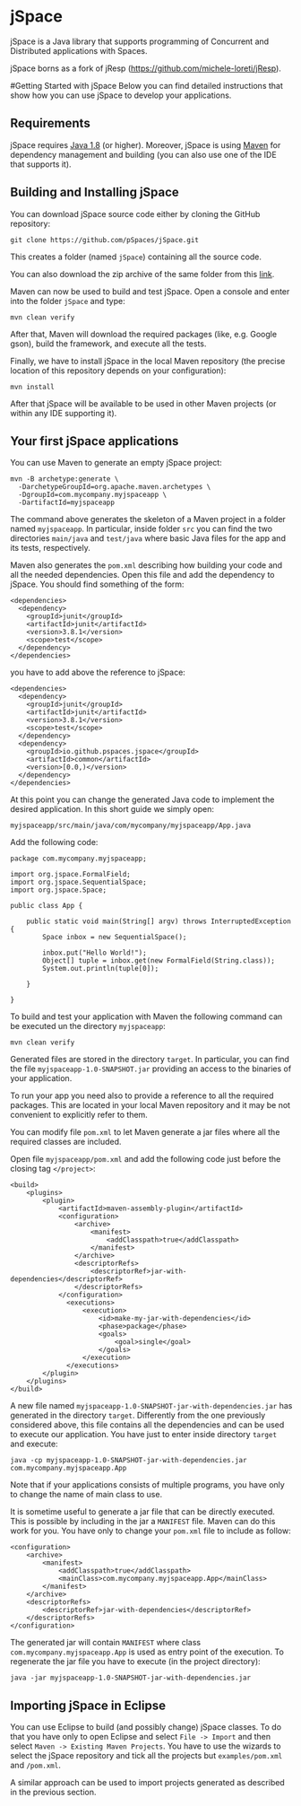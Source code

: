 # jSpace
jSpace is a Java library that supports programming of Concurrent and Distributed applications with Spaces.

jSpace borns as a fork of jResp (https://github.com/michele-loreti/jResp).

#Getting Started with jSpace
Below you can find detailed instructions that show how you can use jSpace
to develop your applications.

## Requirements
jSpace requires [Java 1.8](https://java.com/) (or higher). Moreover, jSpace is using [Maven](https://maven.apache.org/index.html) for dependency management and building (you can also use one of the IDE that supports it).

## Building and Installing jSpace
You can download jSpace source code either by cloning the GitHub repository:

```
git clone https://github.com/pSpaces/jSpace.git
```

This creates a folder (named ```jSpace```) containing all the source code.

You can also download the zip archive of the same folder from this [link](https://github.com/pSpaces/jSpace/archive/master.zip).

Maven can now be used to build and test jSpace. Open a console and enter into the folder ```jSpace``` and type:

```
mvn clean verify
```

After that, Maven will download the required packages (like, e.g. Google gson), build the framework, and execute all the tests.

Finally, we have to install jSpace in the local Maven repository (the precise location of this repository depends on your configuration):

```
mvn install
```

After that jSpace will be available to be used in other Maven projects (or within any IDE supporting it).

## Your first jSpace applications
You can use Maven to generate an empty jSpace project:

```
mvn -B archetype:generate \
  -DarchetypeGroupId=org.apache.maven.archetypes \
  -DgroupId=com.mycompany.myjspaceapp \
  -DartifactId=myjspaceapp
```

The command above generates the skeleton of a Maven project in a folder named ```myjspaceapp```. In particular, inside folder ```src``` you can find the two directories ```main/java``` and ```test/java``` where basic Java files for the app and its tests, respectively.

Maven also generates the ```pom.xml``` describing how building your code and all the needed dependencies. Open this file and add the dependency to jSpace. You should find something of the form:

```
<dependencies>
  <dependency>
    <groupId>junit</groupId>
    <artifactId>junit</artifactId>
    <version>3.8.1</version>
    <scope>test</scope>
  </dependency>
</dependencies>
```

you have to add above the reference to jSpace:

```
<dependencies>
  <dependency>
    <groupId>junit</groupId>
    <artifactId>junit</artifactId>
    <version>3.8.1</version>
    <scope>test</scope>
  </dependency>
  <dependency>
    <groupId>io.github.pspaces.jspace</groupId>
    <artifactId>common</artifactId>
    <version>[0.0,)</version>
  </dependency>
</dependencies>
```

At this point you can change the generated Java code to implement the desired application. In this short guide we simply open:

```
myjspaceapp/src/main/java/com/mycompany/myjspaceapp/App.java
```

Add the following code:

```
package com.mycompany.myjspaceapp;

import org.jspace.FormalField;
import org.jspace.SequentialSpace;
import org.jspace.Space;

public class App {

	public static void main(String[] argv) throws InterruptedException {
		Space inbox = new SequentialSpace();

		inbox.put("Hello World!");
		Object[] tuple = inbox.get(new FormalField(String.class));				
		System.out.println(tuple[0]);

	}

}
```

To build and test your application with Maven the following command can be executed un the directory ```myjspaceapp```:

```
mvn clean verify
```

Generated files are stored in the directory ```target```. In particular, you can find the file ```myjspaceapp-1.0-SNAPSHOT.jar``` providing an access to the binaries of your application.

To run your app you need also to provide a reference to all the required packages. This are located in your local Maven repository and it may be not convenient to explicitly refer to them.

You can modify file ```pom.xml``` to let Maven generate a jar files where all the required classes are included.

Open file ```myjspaceapp/pom.xml``` and add the following code just before the closing tag ```</project>```:

```
<build>
    <plugins>
        <plugin>
            <artifactId>maven-assembly-plugin</artifactId>
            <configuration>
                <archive>
                    <manifest>
                        <addClasspath>true</addClasspath>
                    </manifest>
                </archive>
                <descriptorRefs>
                    <descriptorRef>jar-with-dependencies</descriptorRef>
                </descriptorRefs>
            </configuration>
              <executions>
                  <execution>
                      <id>make-my-jar-with-dependencies</id>
                      <phase>package</phase>
                      <goals>
                          <goal>single</goal>
                      </goals>
                  </execution>
              </executions>
        </plugin>
    </plugins>
</build>
```

A new file named ```myjspaceapp-1.0-SNAPSHOT-jar-with-dependencies.jar``` has generated in the directory ```target```. Differently from the one previously considered above, this file contains all the dependencies and can be used to execute our application. You have just to enter inside directory ```target``` and execute:

```
java -cp myjspaceapp-1.0-SNAPSHOT-jar-with-dependencies.jar com.mycompany.myjspaceapp.App
```

Note that if your applications consists of multiple programs, you have only to change the name of main class to use.

It is sometime useful to generate a jar file that can be directly executed. This is possible by including in the jar a ```MANIFEST``` file. Maven can do this work for you. You have only to change your ```pom.xml``` file to include as follow:

```
<configuration>
    <archive>
        <manifest>
            <addClasspath>true</addClasspath>
            <mainClass>com.mycompany.myjspaceapp.App</mainClass>
        </manifest>
    </archive>
    <descriptorRefs>
        <descriptorRef>jar-with-dependencies</descriptorRef>
    </descriptorRefs>
</configuration>
```

The generated jar will contain ```MANIFEST``` where class ```com.mycompany.myjspaceapp.App``` is used as entry point of the execution. To regenerate the jar file you have to execute (in the project directory):

```
java -jar myjspaceapp-1.0-SNAPSHOT-jar-with-dependencies.jar
```

## Importing jSpace in Eclipse
You can use Eclipse to build (and possibly change) jSpace classes. To do that you have only to open Eclipse and select ```File -> Import``` and then select ```Maven -> Existing Maven Projects```. You have to use the wizards to select the jSpace repository and tick all the projects but ```examples/pom.xml``` and ```/pom.xml```.

A similar approach can be used to import projects generated as described in the previous section.   
